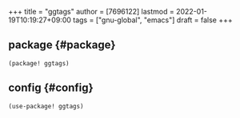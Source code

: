 +++
title = "ggtags"
author = [7696122]
lastmod = 2022-01-19T10:19:27+09:00
tags = ["gnu-global", "emacs"]
draft = false
+++

## package {#package}

```elisp
(package! ggtags)
```


## config {#config}

```elisp
(use-package! ggtags)
```
